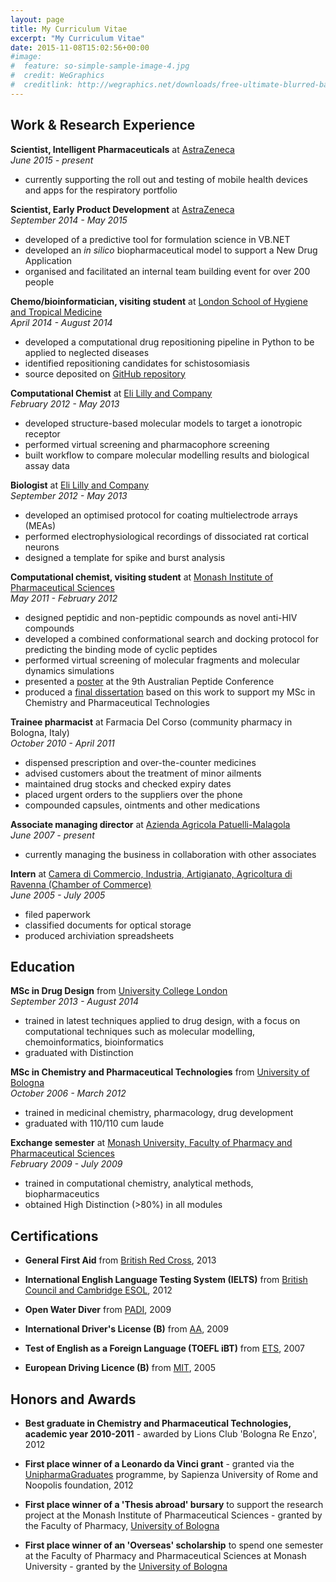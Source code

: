 ```yaml
---
layout: page
title: My Curriculum Vitae
excerpt: "My Curriculum Vitae"
date: 2015-11-08T15:02:56+00:00
#image:
#  feature: so-simple-sample-image-4.jpg
#  credit: WeGraphics
#  creditlink: http://wegraphics.net/downloads/free-ultimate-blurred-background-pack/
---
```


## Work & Research Experience  

**Scientist, Intelligent Pharmaceuticals** at [AstraZeneca](www.astrazeneca.co.uk)  
*June 2015 - present*  
* currently supporting the roll out and testing of mobile health devices and apps for the respiratory portfolio  


**Scientist, Early Product Development** at [AstraZeneca](www.astrazeneca.co.uk)  
*September 2014 - May 2015*  
* developed of a predictive tool for formulation science in VB.NET  
* developed an *in silico* biopharmaceutical model to support a New Drug Application  
* organised and facilitated an internal team building event for over 200 people  


**Chemo/bioinformatician, visiting student** at [London School of Hygiene and Tropical Medicine](http://www.lshtm.ac.uk/)  
*April 2014 - August 2014*  
* developed a computational drug repositioning pipeline in Python to be applied to neglected diseases
* identified repositioning candidates for schistosomiasis  
* source deposited on [GitHub repository](https://github.com/sandygiuliani/drug_repo)  


**Computational Chemist** at [Eli Lilly and Company](www.lilly.co.uk)    
*February 2012 - May 2013*  
* developed structure-based molecular models to target a ionotropic receptor  
* performed virtual screening and pharmacophore screening  
* built workflow to compare molecular modelling results and biological assay data  


**Biologist** at [Eli Lilly and Company](www.lilly.co.uk)    
*September 2012 - May 2013*  
* developed an optimised protocol for coating multielectrode arrays (MEAs)
* performed electrophysiological recordings of dissociated rat cortical neurons
* designed a template for spike and burst analysis  

**Computational chemist, visiting student** at [Monash Institute of Pharmaceutical Sciences](http://www.monash.edu/pharm/research/centres-institutes/pharmaceutical-sciences)    
*May 2011 - February 2012*  
* designed peptidic and non-peptidic compounds as novel anti-HIV compounds
* developed a combined conformational search and docking protocol for predicting the binding mode of cyclic peptides
* performed virtual screening of molecular fragments and molecular dynamics simulations
* presented a [poster](http://dx.doi.org/10.6084/m9.figshare.1082420
) at the 9th Australian Peptide Conference
* produced a [final dissertation](http://dx.doi.org/10.6084/m9.figshare.963586) based on this work to support my MSc in Chemistry and Pharmaceutical Technologies  


**Trainee pharmacist** at Farmacia Del Corso (community pharmacy in Bologna, Italy)    
*October 2010 - April 2011*  
* dispensed prescription and over-the-counter medicines
* advised customers about the treatment of minor ailments
* maintained drug stocks and checked expiry dates
* placed urgent orders to the suppliers over the phone
* compounded capsules, ointments and other medications  


**Associate managing director** at [Azienda Agricola Patuelli-Malagola](http://www.aapatuellimalagola.com/)      
*June 2007 - present*  
* currently managing the business in collaboration with other associates  


**Intern** at [Camera di Commercio, Industria, Artigianato, Agricoltura di Ravenna (Chamber of Commerce)](http://www.ra.camcom.gov.it/)      
*June 2005 - July 2005*  
* filed paperwork
* classified documents for optical storage
* produced archiviation spreadsheets  




## Education  

**MSc in Drug Design** from [University College London](www.ucl.ac.uk)  
*September 2013 - August 2014*  
* trained in latest techniques applied to drug design, with a focus on computational techniques such as molecular modelling, chemoinformatics, bioinformatics  
* graduated with Distinction  


**MSc in Chemistry and Pharmaceutical Technologies** from [University of Bologna](www.unibo.it)  
*October 2006 - March 2012*  
* trained in medicinal chemistry, pharmacology, drug development
* graduated with 110/110 cum laude

**Exchange semester** at [Monash University, Faculty of Pharmacy and Pharmaceutical Sciences](https://www.monash.edu/pharm)  
*February 2009 - July 2009*  
* trained in computational chemistry, analytical methods, biopharmaceutics
* obtained High Distinction (>80%) in all modules  




## Certifications  

* **General First Aid** from [British Red Cross](http://www.redcrossfirstaidtraining.co.uk/), 2013

* **International English Language Testing System (IELTS)** from [British Council and Cambridge ESOL](http://www.ielts.org/), 2012

* **Open Water Diver** from [PADI](http://www.padi.com/), 2009

* **International Driver's License (B)** from [AA](http://www.theaa.com/), 2009

* **Test of English as a Foreign Language (TOEFL iBT)** from [ETS](http://www.ets.org/toefl), 2007

* **European Driving Licence (B)** from [MIT](http://www.mit.gov.it/), 2005  



## Honors and Awards  

* **Best graduate in Chemistry and Pharmaceutical Technologies, academic year 2010-2011** - awarded by Lions Club 'Bologna Re Enzo', 2012  

* **First place winner of a Leonardo da Vinci grant** - granted via the [UnipharmaGraduates](http://www.unipharmagraduates.it/) programme, by Sapienza University of Rome and Noopolis foundation, 2012 


* **First place winner of a 'Thesis abroad' bursary** to support the research project at the Monash Institute of Pharmaceutical Sciences - granted by the Faculty of Pharmacy, [University of Bologna](www.unibo.it)  

* **First place winner of an 'Overseas' scholarship** to spend one semester at the Faculty of Pharmacy and Pharmaceutical Sciences at Monash University - granted by the [University of Bologna](www.unibo.it)  
